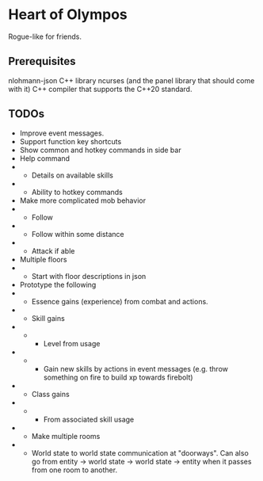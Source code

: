 # Heart of Olympos
Rogue-like for friends.


## Prerequisites
nlohmann-json C++ library
ncurses (and the panel library that should come with it)
C++ compiler that supports the C++20 standard.

## TODOs

* Improve event messages.
* Support function key shortcuts
* Show common and hotkey commands in side bar
* Help command
* * Details on available skills
* * Ability to hotkey commands
* Make more complicated mob behavior
* * Follow
* * Follow within some distance
* * Attack if able
* Multiple floors
* * Start with floor descriptions in json
* Prototype the following
* * Essence gains (experience) from combat and actions.
* * Skill gains
* * * Level from usage
* * * Gain new skills by actions in event messages (e.g. throw something on fire to build xp towards
      firebolt)
* * Class gains
* * * From associated skill usage
* * Make multiple rooms
* * World state to world state communication at "doorways". Can also go from entity -> world state -> world state ->
entity when it passes from one room to another.
